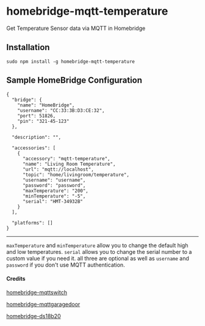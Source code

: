 # homebridge-mqtt-temperature
Get Temperature Sensor data via MQTT in Homebridge

Installation
--------------------
    sudo npm install -g homebridge-mqtt-temperature


Sample HomeBridge Configuration
--------------------
    {
      "bridge": {
        "name": "HomeBridge",
        "username": "CC:33:3B:D3:CE:32",
        "port": 51826,
        "pin": "321-45-123"
      },

      "description": "",

      "accessories": [
        {
          "accessory": "mqtt-temperature",
          "name": "Living Room Temperature",
          "url": "mqtt://localhost",
          "topic": "home/livingroom/temperature",
          "username": "username",
          "password": "password",
          "maxTemperature": "200",
          "minTemperature": "-5",
          "serial": "HMT-34932B"
        }
      ],

      "platforms": []
    }


---------------------

`maxTemperature` and `minTemperature` allow you to change the default high and low temperatures.
`serial` allows you to change the serial number to a custom value if you need it.
all three are optional as well as `username` and `password` if you don't use MQTT authentication.

#### Credits

[homebridge-mqttswitch](https://github.com/ilcato/homebridge-mqttswitch)

[homebridge-mqttgaragedoor](https://github.com/tvillingett/homebridge-mqttgaragedoor)

[homebridge-ds18b20](https://github.com/DanTheMan827/homebridge-ds18b20)
